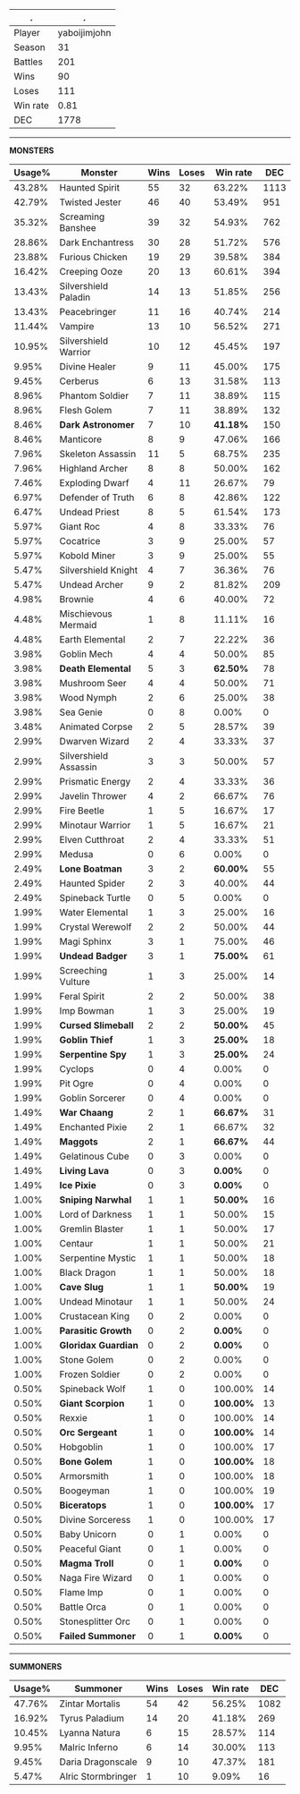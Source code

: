 .|.
|-|-
Player|yaboijimjohn
Season|31
Battles|201
Wins|90
Loses|111
Win rate|0.81
DEC|1778

---
**MONSTERS**

Usage%|Monster|Wins|Loses|Win rate|DEC|
-|-|-|-|-|-|
43.28%|Haunted Spirit|55|32|63.22%|1113|
42.79%|Twisted Jester|46|40|53.49%|951|
35.32%|Screaming Banshee|39|32|54.93%|762|
28.86%|Dark Enchantress|30|28|51.72%|576|
23.88%|Furious Chicken|19|29|39.58%|384|
16.42%|Creeping Ooze|20|13|60.61%|394|
13.43%|Silvershield Paladin|14|13|51.85%|256|
13.43%|Peacebringer|11|16|40.74%|214|
11.44%|Vampire|13|10|56.52%|271|
10.95%|Silvershield Warrior|10|12|45.45%|197|
9.95%|Divine Healer|9|11|45.00%|175|
9.45%|Cerberus|6|13|31.58%|113|
8.96%|Phantom Soldier|7|11|38.89%|115|
8.96%|Flesh Golem|7|11|38.89%|132|
8.46%|**Dark Astronomer**|7|10|**41.18%**|150|
8.46%|Manticore|8|9|47.06%|166|
7.96%|Skeleton Assassin|11|5|68.75%|235|
7.96%|Highland Archer|8|8|50.00%|162|
7.46%|Exploding Dwarf|4|11|26.67%|79|
6.97%|Defender of Truth|6|8|42.86%|122|
6.47%|Undead Priest|8|5|61.54%|173|
5.97%|Giant Roc|4|8|33.33%|76|
5.97%|Cocatrice|3|9|25.00%|57|
5.97%|Kobold Miner|3|9|25.00%|55|
5.47%|Silvershield Knight|4|7|36.36%|76|
5.47%|Undead Archer|9|2|81.82%|209|
4.98%|Brownie|4|6|40.00%|72|
4.48%|Mischievous Mermaid|1|8|11.11%|16|
4.48%|Earth Elemental|2|7|22.22%|36|
3.98%|Goblin Mech|4|4|50.00%|85|
3.98%|**Death Elemental**|5|3|**62.50%**|78|
3.98%|Mushroom Seer|4|4|50.00%|71|
3.98%|Wood Nymph|2|6|25.00%|38|
3.98%|Sea Genie|0|8|0.00%|0|
3.48%|Animated Corpse|2|5|28.57%|39|
2.99%|Dwarven Wizard|2|4|33.33%|37|
2.99%|Silvershield Assassin|3|3|50.00%|57|
2.99%|Prismatic Energy|2|4|33.33%|36|
2.99%|Javelin Thrower|4|2|66.67%|76|
2.99%|Fire Beetle|1|5|16.67%|17|
2.99%|Minotaur Warrior|1|5|16.67%|21|
2.99%|Elven Cutthroat|2|4|33.33%|51|
2.99%|Medusa|0|6|0.00%|0|
2.49%|**Lone Boatman**|3|2|**60.00%**|55|
2.49%|Haunted Spider|2|3|40.00%|44|
2.49%|Spineback Turtle|0|5|0.00%|0|
1.99%|Water Elemental|1|3|25.00%|16|
1.99%|Crystal Werewolf|2|2|50.00%|44|
1.99%|Magi Sphinx|3|1|75.00%|46|
1.99%|**Undead Badger**|3|1|**75.00%**|61|
1.99%|Screeching Vulture|1|3|25.00%|14|
1.99%|Feral Spirit|2|2|50.00%|38|
1.99%|Imp Bowman|1|3|25.00%|19|
1.99%|**Cursed Slimeball**|2|2|**50.00%**|45|
1.99%|**Goblin Thief**|1|3|**25.00%**|18|
1.99%|**Serpentine Spy**|1|3|**25.00%**|24|
1.99%|Cyclops|0|4|0.00%|0|
1.99%|Pit Ogre|0|4|0.00%|0|
1.99%|Goblin Sorcerer|0|4|0.00%|0|
1.49%|**War Chaang**|2|1|**66.67%**|31|
1.49%|Enchanted Pixie|2|1|66.67%|32|
1.49%|**Maggots**|2|1|**66.67%**|44|
1.49%|Gelatinous Cube|0|3|0.00%|0|
1.49%|**Living Lava**|0|3|**0.00%**|0|
1.49%|**Ice Pixie**|0|3|**0.00%**|0|
1.00%|**Sniping Narwhal**|1|1|**50.00%**|16|
1.00%|Lord of Darkness|1|1|50.00%|15|
1.00%|Gremlin Blaster|1|1|50.00%|17|
1.00%|Centaur|1|1|50.00%|21|
1.00%|Serpentine Mystic|1|1|50.00%|18|
1.00%|Black Dragon|1|1|50.00%|18|
1.00%|**Cave Slug**|1|1|**50.00%**|19|
1.00%|Undead Minotaur|1|1|50.00%|24|
1.00%|Crustacean King|0|2|0.00%|0|
1.00%|**Parasitic Growth**|0|2|**0.00%**|0|
1.00%|**Gloridax Guardian**|0|2|**0.00%**|0|
1.00%|Stone Golem|0|2|0.00%|0|
1.00%|Frozen Soldier|0|2|0.00%|0|
0.50%|Spineback Wolf|1|0|100.00%|14|
0.50%|**Giant Scorpion**|1|0|**100.00%**|13|
0.50%|Rexxie|1|0|100.00%|14|
0.50%|**Orc Sergeant**|1|0|**100.00%**|14|
0.50%|Hobgoblin|1|0|100.00%|17|
0.50%|**Bone Golem**|1|0|**100.00%**|18|
0.50%|Armorsmith|1|0|100.00%|18|
0.50%|Boogeyman|1|0|100.00%|19|
0.50%|**Biceratops**|1|0|**100.00%**|17|
0.50%|Divine Sorceress|1|0|100.00%|17|
0.50%|Baby Unicorn|0|1|0.00%|0|
0.50%|Peaceful Giant|0|1|0.00%|0|
0.50%|**Magma Troll**|0|1|**0.00%**|0|
0.50%|Naga Fire Wizard|0|1|0.00%|0|
0.50%|Flame Imp|0|1|0.00%|0|
0.50%|Battle Orca|0|1|0.00%|0|
0.50%|Stonesplitter Orc|0|1|0.00%|0|
0.50%|**Failed Summoner**|0|1|**0.00%**|0|

---
**SUMMONERS**

Usage%|Summoner|Wins|Loses|Win rate|DEC|
-|-|-|-|-|-|
47.76%|Zintar Mortalis|54|42|56.25%|1082|
16.92%|Tyrus Paladium|14|20|41.18%|269|
10.45%|Lyanna Natura|6|15|28.57%|114|
9.95%|Malric Inferno|6|14|30.00%|113|
9.45%|Daria Dragonscale|9|10|47.37%|181|
5.47%|Alric Stormbringer|1|10|9.09%|16|
